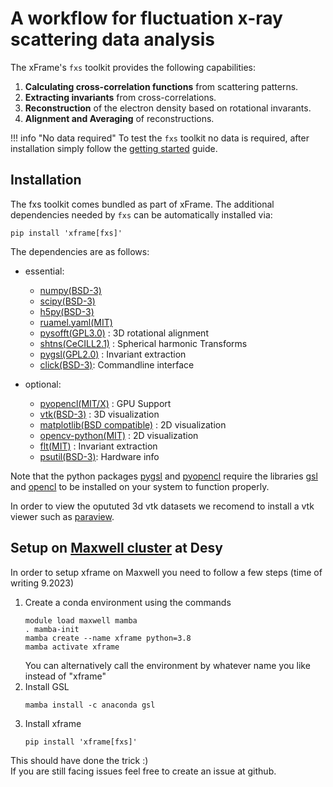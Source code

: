 # A workflow for fluctuation x-ray scattering data analysis

The xFrame's `fxs` toolkit provides the following capabilities:

 1. **Calculating cross-correlation functions** from scattering patterns.
 2. **Extracting  invariants** from cross-correlations.
 3. **Reconstruction** of the electron density based on rotational invarants.
 4. **Alignment and Averaging** of reconstructions.

!!! info "No data required"
	To test the `fxs` toolkit no data is required, after installation simply follow the [getting started](getting_started) guide. 

## Installation	
The fxs toolkit comes bundled as part of xFrame. The additional dependencies needed by `fxs` can be automatically installed via:

	pip install 'xframe[fxs]'

The dependencies are as follows:

* essential:
    * [numpy(BSD-3)](https://numpy.org/) 
	* [scipy(BSD-3)](https://scipy.org/) 
	* [h5py(BSD-3)](https://www.h5py.org/)
	* [ruamel.yaml(MIT)](http://yaml.readthedocs.io)
	* [pysofft(GPL3.0)](https://github.com/TimBerberich/pysofft) : 3D rotational alignment
	* [shtns(CeCILL2.1)](https://bitbucket.org/nschaeff/shtns/src/master/) : Spherical harmonic Transforms
	* [pygsl(GPL2.0)](https://github.com/pygsl/pygsl) : Invariant extraction
	* [click(BSD-3)](https://click.palletsprojects.com/en/8.1.x/): Commandline interface
   
* optional:
	* [pyopencl(MIT/X)](https://documen.tician.de/pyopencl/) : GPU Support
    * [vtk(BSD-3)](https://vtk.org/) : 3D visualization
	* [matplotlib(BSD compatible)](https://matplotlib.org/) : 2D visualization
	* [opencv-python(MIT)](https://github.com/opencv/opencv-python) : 2D visualization
	* [flt(MIT)](https://github.com/ntessore/flt) : Invariant extraction
	* [psutil(BSD-3)](https://github.com/giampaolo/psutil): Hardware info

Note that the python packages [pygsl](https://bitbucket.org/nschaeff/shtns/src/master/) and [pyopencl](https://documen.tician.de/pyopencl/) require the libraries [gsl](https://www.gnu.org/software/gsl/) and [opencl](https://www.khronos.org/opencl/) to be installed on your system to function properly.

In order to view the opututed 3d vtk datasets we recomend to install a vtk viewer such as [paraview](https://www.paraview.org/).

## Setup on [Maxwell cluster](https://confluence.desy.de/display/MXW/Maxwell+Cluster/) at Desy
In order to setup xframe on Maxwell you need to follow a few steps (time of writing 9.2023)  

 1. Create a conda environment using the commands
	 ```
	 module load maxwell mamba
	 . mamba-init
	 mamba create --name xframe python=3.8
	 mamba activate xframe
	 ```
	 You can alternatively call the environment by whatever name you like instead of "xframe"
 2. Install GSL
	```
	mamba install -c anaconda gsl
	```
 3. Install xframe
	```
	pip install 'xframe[fxs]'
	```
	
This should have done the trick :)  
If you are still facing issues feel free to create an issue at github.
